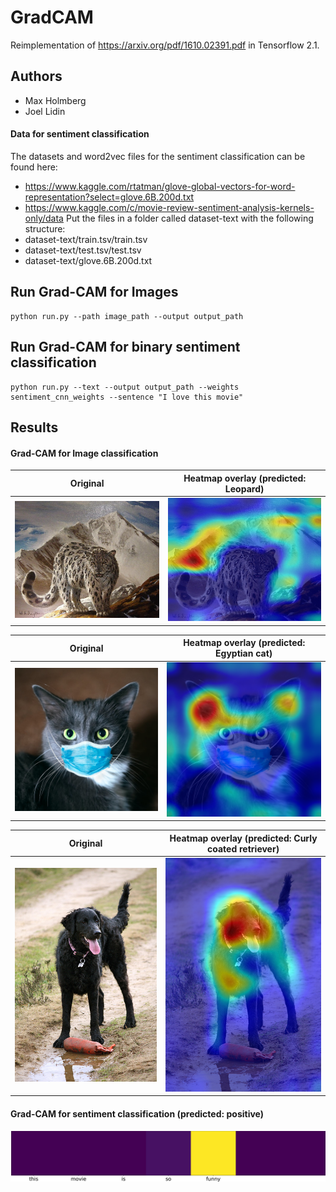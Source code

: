 # GradCAM 
Reimplementation of https://arxiv.org/pdf/1610.02391.pdf in Tensorflow 2.1.

## Authors
* Max Holmberg
* Joel Lidin

#### Data for sentiment classification
The datasets and word2vec files for the sentiment classification can be found here:
* https://www.kaggle.com/rtatman/glove-global-vectors-for-word-representation?select=glove.6B.200d.txt
* https://www.kaggle.com/c/movie-review-sentiment-analysis-kernels-only/data
Put the files in a folder called dataset-text with the following structure:
* dataset-text/train.tsv/train.tsv
* dataset-text/test.tsv/test.tsv
* dataset-text/glove.6B.200d.txt

## Run Grad-CAM for Images
```
python run.py --path image_path --output output_path
```
## Run Grad-CAM for binary sentiment classification
```
python run.py --text --output output_path --weights sentiment_cnn_weights --sentence "I love this movie"
```



## Results
#### Grad-CAM for Image classification
Original                   |  Heatmap overlay (predicted: Leopard)
:-------------------------:|:-------------------------:
![](images/leopard.JPEG)   |  ![](results/leopard.png)

Original                  |  Heatmap overlay (predicted: Egyptian cat)
:-------------------------:|:-------------------------:
![](images/cat.jpg)   |  ![](results/cat.png)

Original                  |  Heatmap overlay (predicted: Curly coated retriever)
:-------------------------:|:-------------------------:
![](images/dog.JPEG)   |  ![](results/dog.png)

#### Grad-CAM for sentiment classification (predicted: positive)
![](results/text.png)
